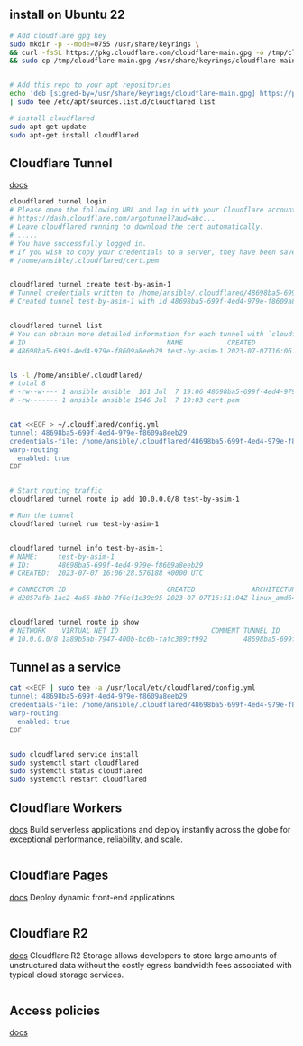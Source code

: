 ## install on Ubuntu 22
```bash
# Add cloudflare gpg key
sudo mkdir -p --mode=0755 /usr/share/keyrings \
&& curl -fsSL https://pkg.cloudflare.com/cloudflare-main.gpg -o /tmp/cloudflare-main.gpg \
&& sudo cp /tmp/cloudflare-main.gpg /usr/share/keyrings/cloudflare-main.gpg


# Add this repo to your apt repositories
echo 'deb [signed-by=/usr/share/keyrings/cloudflare-main.gpg] https://pkg.cloudflare.com/cloudflared jammy main' \
| sudo tee /etc/apt/sources.list.d/cloudflared.list

# install cloudflared
sudo apt-get update
sudo apt-get install cloudflared
```


## Cloudflare Tunnel
[docs](https://developers.cloudflare.com/cloudflare-one/connections/connect-apps/)

```bash
cloudflared tunnel login
# Please open the following URL and log in with your Cloudflare account:
# https://dash.cloudflare.com/argotunnel?aud=abc...
# Leave cloudflared running to download the cert automatically.
# .....
# You have successfully logged in.
# If you wish to copy your credentials to a server, they have been saved to:
# /home/ansible/.cloudflared/cert.pem


cloudflared tunnel create test-by-asim-1
# Tunnel credentials written to /home/ansible/.cloudflared/48698ba5-699f-4ed4-979e-f8609a8eeb29.json. cloudflared chose this file based on where your origin certificate was found. Keep this file secret. To revoke these credentials, delete the tunnel.
# Created tunnel test-by-asim-1 with id 48698ba5-699f-4ed4-979e-f8609a8eeb29


cloudflared tunnel list
# You can obtain more detailed information for each tunnel with `cloudflared tunnel info <name/uuid>`
# ID                                   NAME           CREATED              CONNECTIONS 
# 48698ba5-699f-4ed4-979e-f8609a8eeb29 test-by-asim-1 2023-07-07T16:06:28Z             


ls -l /home/ansible/.cloudflared/
# total 8
# -rw--w---- 1 ansible ansible  161 Jul  7 19:06 48698ba5-699f-4ed4-979e-f8609a8eeb29.json
# -rw------- 1 ansible ansible 1946 Jul  7 19:03 cert.pem


cat <<EOF > ~/.cloudflared/config.yml
tunnel: 48698ba5-699f-4ed4-979e-f8609a8eeb29
credentials-file: /home/ansible/.cloudflared/48698ba5-699f-4ed4-979e-f8609a8eeb29.json
warp-routing:
  enabled: true
EOF


# Start routing traffic
cloudflared tunnel route ip add 10.0.0.0/8 test-by-asim-1

# Run the tunnel
cloudflared tunnel run test-by-asim-1


cloudflared tunnel info test-by-asim-1
# NAME:     test-by-asim-1
# ID:       48698ba5-699f-4ed4-979e-f8609a8eeb29
# CREATED:  2023-07-07 16:06:28.576188 +0000 UTC

# CONNECTOR ID                         CREATED              ARCHITECTURE VERSION  ORIGIN IP      EDGE         
# d2057afb-1ac2-4a66-8bb0-7f6ef1e39c95 2023-07-07T16:51:04Z linux_amd64  2023.6.1 162.19.205.101 2xFRA, 2xVIE 


cloudflared tunnel route ip show
# NETWORK    VIRTUAL NET ID                       COMMENT TUNNEL ID                            TUNNEL NAME    CREATED              DELETED 
# 10.0.0.0/8 1a89b5ab-7947-400b-bc6b-fafc389cf992         48698ba5-699f-4ed4-979e-f8609a8eeb29 test-by-asim-1 2023-07-07T16:50:15Z -       
```


## Tunnel as a service
```bash
cat <<EOF | sudo tee -a /usr/local/etc/cloudflared/config.yml
tunnel: 48698ba5-699f-4ed4-979e-f8609a8eeb29
credentials-file: /home/ansible/.cloudflared/48698ba5-699f-4ed4-979e-f8609a8eeb29.json
warp-routing:
  enabled: true
EOF


sudo cloudflared service install
sudo systemctl start cloudflared
sudo systemctl status cloudflared
sudo systemctl restart cloudflared
```


## Cloudflare Workers
[docs](https://developers.cloudflare.com/workers/)
Build serverless applications and deploy instantly across the globe
for exceptional performance, reliability, and scale.
```bash

```


## Cloudflare Pages
[docs](https://developers.cloudflare.com/pages/)
Deploy dynamic front-end applications
```bash

```


## Cloudflare R2
[docs](https://developers.cloudflare.com/r2/)
Cloudflare R2 Storage allows developers to store large amounts of
unstructured data without the costly egress bandwidth fees associated
with typical cloud storage services.
```bash

```


## Access policies
[docs]()
```bash

```
